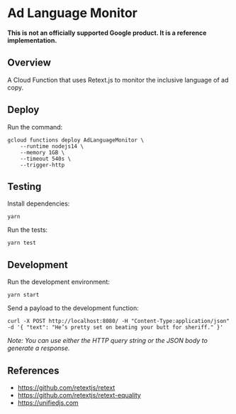 # Ad Language Monitor

**This is not an officially supported Google product. It is a reference implementation.**

## Overview

A Cloud Function that uses Retext.js to monitor the inclusive language of ad copy.

## Deploy

Run the command:

    gcloud functions deploy AdLanguageMonitor \
        --runtime nodejs14 \
        --memory 1GB \
        --timeout 540s \
        --trigger-http

## Testing

Install dependencies:

    yarn

Run the tests:

    yarn test

## Development

Run the development environment:

    yarn start

Send a payload to the development function:

    curl -X POST http://localhost:8080/ -H "Content-Type:application/json"  -d '{ "text": "He’s pretty set on beating your butt for sheriff." }'

*Note: You can use either the HTTP query string or the JSON body to generate a response.*

## References

- https://github.com/retextjs/retext
- https://github.com/retextjs/retext-equality
- https://unifiedjs.com
